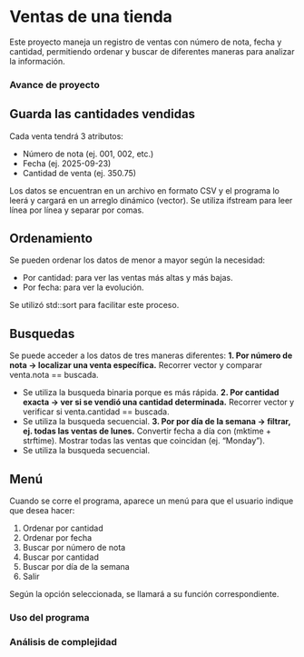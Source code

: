 # Ventas de una tienda
Este proyecto maneja un registro de ventas con número de nota, fecha y cantidad, permitiendo ordenar y buscar de diferentes maneras para analizar la información.

### Avance de proyecto
## Guarda las cantidades vendidas
Cada venta tendrá 3 atributos:
- Número de nota (ej. 001, 002, etc.)
- Fecha (ej. 2025-09-23)
- Cantidad de venta (ej. 350.75)

Los datos se encuentran en un archivo en formato CSV y el programa lo leerá y cargará en un arreglo dinámico (vector).
Se utiliza ifstream para leer línea por línea y separar por comas.

## Ordenamiento
Se pueden ordenar los datos de menor a mayor según la necesidad:
- Por cantidad: para ver las ventas más altas y más bajas.
- Por fecha: para ver la evolución.

Se utilizó std::sort para facilitar este proceso.

## Busquedas
Se puede acceder a los datos de tres maneras diferentes:
**1. Por número de nota → localizar una venta específica.**
  Recorrer vector y comparar venta.nota == buscada.
  - Se utiliza la busqueda binaria porque es más rápida.
**2. Por cantidad exacta → ver si se vendió una cantidad determinada.**
  Recorrer vector y verificar si venta.cantidad == buscada.
  - Se utiliza la busqueda secuencial.
**3. Por por día de la semana → filtrar, ej. todas las ventas de lunes.**
  Convertir fecha a día con <ctime> (mktime + strftime).
  Mostrar todas las ventas que coincidan (ej. “Monday”).
  - Se utiliza la busqueda secuencial.

## Menú
Cuando se corre el programa, aparece un menú para que el usuario indique que desea hacer:
1. Ordenar por cantidad
2. Ordenar por fecha
3. Buscar por número de nota
4. Buscar por cantidad
5. Buscar por día de la semana
6. Salir

Según la opción seleccionada, se llamará a su función correspondiente.

### Uso del programa

### Análisis de complejidad


  
